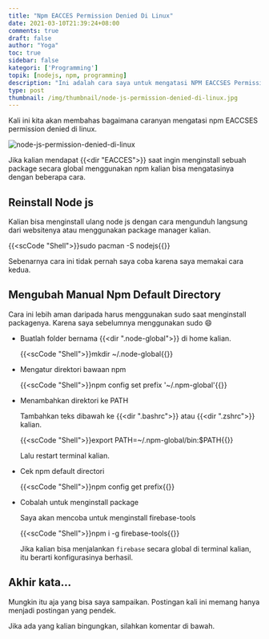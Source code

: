 ```yaml
---
title: "Npm EACCES Permission Denied Di Linux"
date: 2021-03-10T21:39:24+08:00
comments: true
draft: false
author: "Yoga"
toc: true
sidebar: false
kategori: ['Programming']
topik: [nodejs, npm, programming]
description: "Ini adalah cara saya untuk mengatasi NPM EACCSES Permission Denied"
type: post
thumbnail: /img/thumbnail/node-js-permission-denied-di-linux.jpg
---
```


Kali ini kita akan membahas bagaimana caranyan mengatasi npm EACCSES permission denied di linux.

<!--more-->

![node-js-permission-denied-di-linux](/img/thumbnail/node-js-permission-denied-di-linux.jpg)

Jika kalian mendapat {{<dir "EACCES">}} saat ingin menginstall sebuah package secara global menggunakan npm kalian bisa mengatasinya dengan beberapa cara.

## Reinstall Node js

Kalian bisa menginstall ulang node js dengan cara mengunduh langsung dari websitenya atau menggunakan package manager kalian.

{{<scCode "Shell">}}sudo pacman -S nodejs{{</scCode>}}

Sebenarnya cara ini tidak pernah saya coba karena saya memakai cara kedua.

## Mengubah Manual Npm Default Directory

Cara ini lebih aman daripada harus menggunakan sudo saat menginstall packagenya. Karena saya sebelumnya menggunakan sudo :smile:

+ Buatlah folder bernama {{<dir ".node-global">}} di home kalian.

    {{<scCode "Shell">}}mkdir ~/.node-global{{</scCode>}}

+ Mengatur direktori bawaan npm

    {{<scCode "Shell">}}npm config set prefix '~/.npm-global'{{</scCode>}}

+ Menambahkan direktori ke PATH

    Tambahkan teks dibawah ke {{<dir ".bashrc">}} atau {{<dir ".zshrc">}} kalian.

    {{<scCode "Shell">}}export PATH=~/.npm-global/bin:$PATH{{</scCode>}}

    Lalu restart terminal kalian.

+ Cek npm default directori

    {{<scCode "Shell">}}npm config get prefix{{</scCode>}}

+ Cobalah untuk menginstall package

    Saya akan mencoba untuk menginstall firebase-tools

    {{<scCode "Shell">}}npm i -g firebase-tools{{</scCode>}}

    Jika kalian bisa menjalankan `firebase` secara global di terminal kalian, itu berarti konfigurasinya berhasil.

## Akhir kata...

Mungkin itu aja yang bisa saya sampaikan. Postingan kali ini memang hanya menjadi postingan yang pendek.

Jika ada yang kalian bingungkan, silahkan komentar di bawah.

